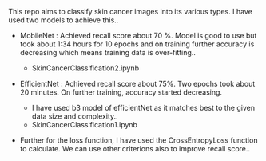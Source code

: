 This repo aims to classify skin cancer images into its various types. I have used two models to achieve this..
  - MobileNet : Achieved recall score about 70 %. Model is good to use but took about 1:34 hours for 10 epochs and on training further accuracy is decreasing which  means training data is over-fitting..
    - SkinCancerClassification2.ipynb
  - EfficientNet : Achieved recall score about 75%. Two epochs took about 20 minutes. On further training, accuracy started decreasing.
    - I have used b3 model of efficientNet as it matches best to the given data size and complexity..
    - SkinCancerClassification1.ipynb
   
- Further for the loss function, I have used the CrossEntropyLoss function to calculate. We can use other criterions also to improve recall score..
